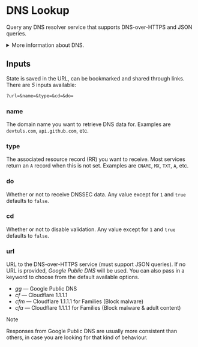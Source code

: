 # DNS Lookup

Query any DNS resolver service that supports DNS-over-HTTPS and JSON queries.

<details>
<summary>More information about DNS.</summary>
<br/>

**Domain Name System**, or **DNS** for short, is a protocol that translates human-friendly domain names (`www.example.com`) into IP addresses (`192.0.17.3`) that computers use to identify each other on the internet.

It is like an internet phone book, as it is much easier for us to remember a website's name than its IP address.

**DNS lookup** is the process of querying DNS servers to retrieve relevant information for a domain name. **DNS servers** are computers that store DNS records. **DNS records** map domain names to IP addresses and other information.

</details>

## Inputs

State is saved in the URL, can be bookmarked and shared through links. There are _5_ inputs available:

```txt
?url=&name=&type=&cd=&do=
```

### name

The domain name you want to retrieve DNS data for. Examples are `devtuls.com`, `api.github.com`, etc.

### type

The associated resource record (RR) you want to receive. Most services return an `A` record when this is not set. Examples are `CNAME`, `MX`, `TXT`, `A`, etc.

### do

Whether or not to receive DNSSEC data. Any value except for `1` and `true` defaults to `false`.

### cd

Whether or not to disable validation. Any value except for `1` and `true` defaults to `false`.

### url

URL to the DNS-over-HTTPS service (must support JSON queries). If no URL is provided, _Google Public DNS_ will be used. You can also pass in a keyword to choose from the default available options.

- _gg_ — Google Public DNS
- _cf_ — Cloudflare 1.1.1.1
- _cfm_ — Cloudflare 1.1.1.1 for Families (Block malware)
- _cfa_ — Cloudflare 1.1.1.1 for Families (Block malware & adult content)

> [!NOTE]
>
> Responses from Google Public DNS are usually more consistent than others, in case you are looking for that kind of behaviour.
